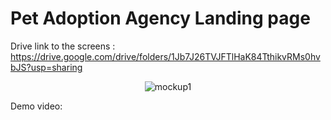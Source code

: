 # Pet Adoption Agency Landing page

Drive link to the screens : https://drive.google.com/drive/folders/1Jb7J26TVJFTlHaK84TthikvRMs0hvbJS?usp=sharing
<p align ="center">
<img src="https://i.ibb.co/hCZsGG2/mockup1.png" alt="mockup1" border="0">
</p>

Demo video: 

